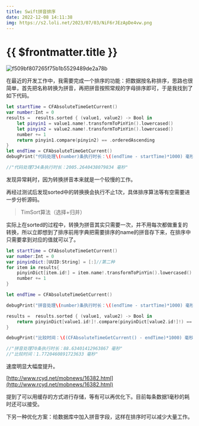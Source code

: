 ```yaml
---
title: Swift拼音排序
date: 2022-12-08 14:11:38
img: https://s2.loli.net/2023/07/03/NiF6rJEzApDe4vw.png
---
```


# {{ $frontmatter.title }} <Badge type="tip" :text="String($frontmatter.date).slice(0,10)" />

![f509bf807265f75b1b5529489de2a78b](https://s2.loli.net/2023/07/03/NiF6rJEzApDe4vw.png)

在最近的开发工作中，我需要完成一个排序的功能：把数据按名称排序，思路也很简单，首先把名称转换为拼音，再把拼音按照常规的字母排序即可，于是我找到了如下代码。

```swift
let startTime = CFAbsoluteTimeGetCurrent()
var number:Int = 0
results =  results.sorted { (value1, value2) -> Bool in
	let pinyin1 = value1.name!.transformToPinYin().lowercased()
	let pinyin2 = value2.name!.transformToPinYin().lowercased()
	number += 1
	return pinyin1.compare(pinyin2) == .orderedAscending
}
let endTime = CFAbsoluteTimeGetCurrent()
debugPrint("代码处理\(number)条执行时长：\((endTime - startTime)*1000) 毫秒")

//"代码处理734条执行时长：2005.2640438079834 毫秒"
```

发现异常耗时，因为转换拼音本来就是一个较慢的工作。

再经过测试后发现sorted中的转换换会执行不止1次，具体排序算法等有空需要进一步分析源码。

> TimSort算法（选择+归并）

实际上在sorted的过程中，转换为拼音其实只需要一次，并不用每次都做重复的转换，所以立即想到了排序前用字典把需要排序的name的拼音存下来，在排序中只需要拿到对应的值就可以了。

```swift
let startTime = CFAbsoluteTimeGetCurrent()
var number:Int = 0
var pinyinDict:[UUID:String] = [:]//第二种
for item in results{
    pinyinDict[item.id!] = item.name!.transformToPinYin().lowercased()
    number += 1
}

let endTime = CFAbsoluteTimeGetCurrent()

debugPrint("拼音处理\(number)条执行时长：\((endTime - startTime)*1000) 毫秒")

results =  results.sorted { (value1, value2) -> Bool in
    return pinyinDict[value1.id!]!.compare(pinyinDict[value2.id!]!) == .orderedAscending
}

debugPrint("比较时间：\((CFAbsoluteTimeGetCurrent() - endTime)*1000) 毫秒")

//"拼音处理70条执行时长：88.63401412963867 毫秒"
//"比较时间：1.7720460891723633 毫秒"
```

速度明显大幅度提升。

[http://www.rcyd.net/mobnews/16382.html](http://www.rcyd.net/mobnews/16382.html)

提到了可以用缓存的方式进行存储，等有可以再优化下。目前每条数据1毫秒的耗时还可以接受。

下另一种优化方案：给数据库中加入拼音字段，这样在排序时可以减少大量工作。